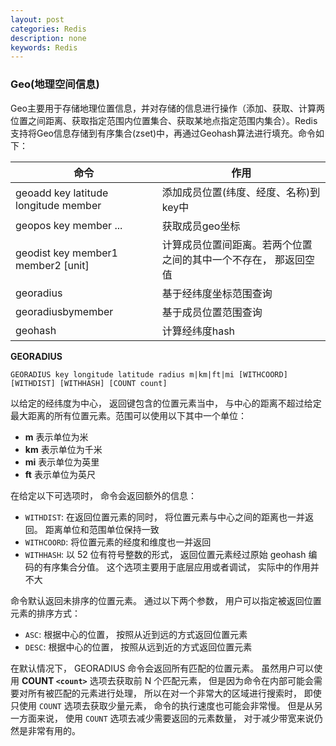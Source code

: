 ```yaml
---
layout: post
categories: Redis
description: none
keywords: Redis
---
```


### Geo(地理空间信息)

Geo主要用于存储地理位置信息，并对存储的信息进行操作（添加、获取、计算两位置之间距离、获取指定范围内位置集合、获取某地点指定范围内集合）。Redis支持将Geo信息存储到有序集合(zset)中，再通过Geohash算法进行填充。命令如下：

| 命令                                 | 作用                                                         |
| ------------------------------------ | ------------------------------------------------------------ |
| geoadd key latitude longitude member | 添加成员位置(纬度、经度、名称)到key中                        |
| geopos key member ...                | 获取成员geo坐标                                              |
| geodist key member1 member2 [unit]   | 计算成员位置间距离。若两个位置之间的其中一个不存在， 那返回空值 |
| georadius                            | 基于经纬度坐标范围查询                                       |
| georadiusbymember                    | 基于成员位置范围查询                                         |
| geohash                              | 计算经纬度hash                                               |



**GEORADIUS**

```properties
GEORADIUS key longitude latitude radius m|km|ft|mi [WITHCOORD] [WITHDIST] [WITHHASH] [COUNT count]
```

以给定的经纬度为中心， 返回键包含的位置元素当中， 与中心的距离不超过给定最大距离的所有位置元素。范围可以使用以下其中一个单位：

- **m** 表示单位为米
- **km** 表示单位为千米
- **mi** 表示单位为英里
- **ft** 表示单位为英尺

在给定以下可选项时， 命令会返回额外的信息：

- `WITHDIST`: 在返回位置元素的同时， 将位置元素与中心之间的距离也一并返回。 距离单位和范围单位保持一致
- `WITHCOORD`: 将位置元素的经度和维度也一并返回
- `WITHHASH`: 以 52 位有符号整数的形式， 返回位置元素经过原始 geohash 编码的有序集合分值。 这个选项主要用于底层应用或者调试， 实际中的作用并不大

命令默认返回未排序的位置元素。 通过以下两个参数， 用户可以指定被返回位置元素的排序方式：

- `ASC`: 根据中心的位置， 按照从近到远的方式返回位置元素
- `DESC`: 根据中心的位置， 按照从远到近的方式返回位置元素

在默认情况下， GEORADIUS 命令会返回所有匹配的位置元素。 虽然用户可以使用 **COUNT `<count>`** 选项去获取前 N 个匹配元素， 但是因为命令在内部可能会需要对所有被匹配的元素进行处理， 所以在对一个非常大的区域进行搜索时， 即使只使用 `COUNT` 选项去获取少量元素， 命令的执行速度也可能会非常慢。 但是从另一方面来说， 使用 `COUNT` 选项去减少需要返回的元素数量， 对于减少带宽来说仍然是非常有用的。